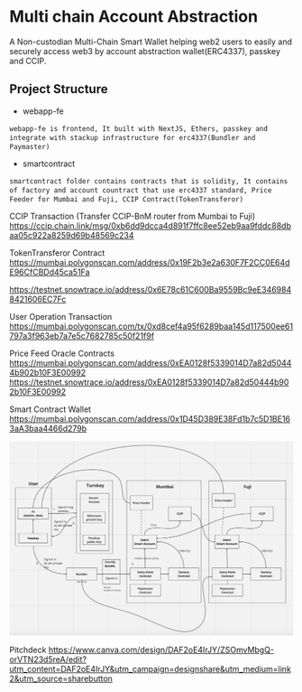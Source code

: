 
# Multi chain Account Abstraction

A Non-custodian Multi-Chain Smart Wallet helping web2 users to easily and 
securely access web3 by account abstraction wallet(ERC4337), passkey and CCIP.

## Project Structure

- webapp-fe
```
webapp-fe is frontend, It built with NextJS, Ethers, passkey and integrate with stackup infrastructure for erc4337(Bundler and Paymaster)
```
- smartcontract
```
smartcontract folder contains contracts that is solidity, It contains of factory and account countract that use erc4337 standard, Price Feeder for Mumbai and Fuji, CCIP Contract(TokenTransferor)
```

CCIP Transaction (Transfer CCIP-BnM router from Mumbai to Fuji)
https://ccip.chain.link/msg/0xb6dd9dcca4d891f7ffc8ee52eb9aa9fddc88dbaa05c922a8259d69b48569c234

TokenTransferor Contract
https://mumbai.polygonscan.com/address/0x19F2b3e2a630F7F2CC0E64dE96CfCBDd45ca51Fa

https://testnet.snowtrace.io/address/0x6E78c61C600Ba9559Bc9eE3469848421606EC7Fc

User Operation Transaction 
https://mumbai.polygonscan.com/tx/0xd8cef4a95f6289baa145d117500ee61797a3f963eb7a7e5c7682785c50f21f9f

Price Feed Oracle Contracts 
https://mumbai.polygonscan.com/address/0xEA0128f5339014D7a82d50444b902b10F3E00992
https://testnet.snowtrace.io/address/0xEA0128f5339014D7a82d50444b902b10F3E00992
 
Smart Contract Wallet 
https://mumbai.polygonscan.com/address/0x1D45D389E38Fd1b7c5D1BE163aA3baa4466d279b


![Screenshot](screenshot2.png)

Pitchdeck
https://www.canva.com/design/DAF2oE4IrJY/ZSOmvMbgQ-orVTN23d5reA/edit?utm_content=DAF2oE4IrJY&utm_campaign=designshare&utm_medium=link2&utm_source=sharebutton


